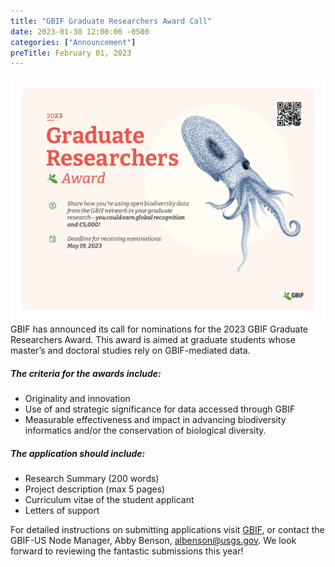 ```yaml
---
title: "GBIF Graduate Researchers Award Call" 
date: 2023-01-30 12:00:00 -0500 
categories: ["Announcement"] 
preTitle: February 01, 2023
---
```


![GBIF ad](/assets/images/GRA_GBIF.png)
GBIF has announced its call for nominations for the 2023 GBIF Graduate Researchers Award. This award is aimed at graduate students whose master’s and doctoral studies rely on GBIF-mediated data. 

##### The criteria for the awards include:

- Originality and innovation
- Use of and strategic significance for data accessed through GBIF
- Measurable effectiveness and impact in advancing biodiversity informatics and/or the conservation of biological diversity.

##### The application should include:

- Research Summary (200 words)
- Project description (max 5 pages)
- Curriculum vitae of the student applicant
- Letters of support

For detailed instructions on submitting applications visit [GBIF](https://www.gbif.org/news), or contact the GBIF-US Node Manager, Abby Benson, albenson@usgs.gov. We look forward to reviewing the fantastic submissions this year!